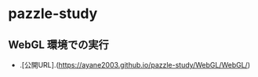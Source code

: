 # pazzle-study

## WebGL 環境での実行
  - .[公開URL].(https://ayane2003.github.io/pazzle-study/WebGL/WebGL/)